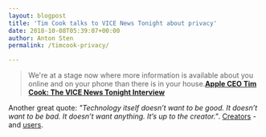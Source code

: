 ```yaml
---
layout: blogpost
title: 'Tim Cook talks to VICE News Tonight about privacy'
date: 2018-10-08T05:39:07+00:00
author: Anton Sten
permalink: /timcook-privacy/

---
```


>We're at a stage now where more information is available about you online and on your phone than there is in your house.**[Apple CEO Tim Cook: The VICE News Tonight Interview](https://www.youtube.com/watch?v=VD1cP8SK3Q0&feature=youtu.be)**

Another great quote: _"Technology itself doesn’t want to be good. It doesn’t want to be bad. It doesn’t want anything. It’s up to the creator."_. [Creators](https://www.antonsten.com/moral-implications-apps/) - and [users](https://www.antonsten.com/my-responsibilities/). 

